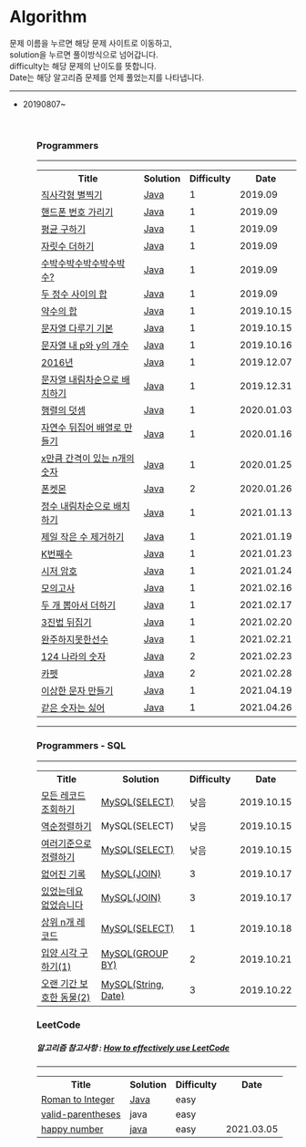 # Algorithm 
<div>
  문제 이름을 누르면 해당 문제 사이트로 이동하고, <br>
  solution을 누르면 풀이방식으로 넘어갑니다. <br>
  difficulty는 해당 문제의 난이도를 뜻합니다.<br>
  Date는 해당 알고리즘 문제를 언제 풀었는지를 나타냅니다.<br>
</div>  
<hr></hr>
<ul>
  <li> 20190807~ </li>
<ul>
<br>
<h3>Programmers</h3>
<hr></hr>
  <table>
    <th>Title</th>
    <th>Solution</th>
    <th>Difficulty</th>
    <th>Date</th>
    <tr>
      <td><a href="https://programmers.co.kr/learn/courses/30/lessons/12969" rel="nofollow">직사각형 별찍기</td>
      <td><a href="https://github.com/daheewoo/Algorithm/blob/master/programmers/%EC%A7%81%EC%82%AC%EA%B0%81%ED%98%95%EB%B3%84%EC%B0%8D%EA%B8%B0">Java</td>
      <td>1</td>
      <td>2019.09</td>
    </tr>
    <tr>
      <td><a href="https://programmers.co.kr/learn/courses/30/lessons/12948" rel="nofollow">핸드폰 번호 가리기</td>
      <td><a href="https://github.com/daheewoo/Algorithm/blob/master/programmers/Level1/%ED%95%B8%EB%93%9C%ED%8F%B0%20%EB%B2%88%ED%98%B8%20%EA%B0%80%EB%A6%AC%EA%B8%B0">Java</td>
      <td>1</td>
      <td>2019.09</td>
    </tr>
    <tr>
      <td><a href="https://programmers.co.kr/learn/courses/30/lessons/12944">평균 구하기</td>
      <td><a href="https://github.com/daheewoo/Algorithm/blob/master/programmers/Level1/%ED%8F%89%EA%B7%A0%20%EA%B5%AC%ED%95%98%EA%B8%B0">Java</td>
      <td>1</td>
      <td>2019.09</td>
    </tr>
    <tr>
      <td><a href="https://programmers.co.kr/learn/courses/30/lessons/12931">자릿수 더하기</td>
      <td><a href="https://github.com/daheewoo/Algorithm/blob/master/programmers/%EC%9E%90%EB%A6%BF%EC%88%98%20%EB%8D%94%ED%95%98%EA%B8%B0">Java</td>
      <td>1</td>
      <td>2019.09</td>
    </tr>
    <tr>
      <td><a href="https://programmers.co.kr/learn/courses/30/lessons/12922">수박수박수박수박수박수?</td>
      <td><a href="https://github.com/daheewoo/Algorithm/blob/master/programmers/%EC%88%98%EB%B0%95%EC%88%98%EB%B0%95%EC%88%98%EB%B0%95%EC%88%98%EB%B0%95%EC%88%98%EB%B0%95%EC%88%98%3F">Java</td>
      <td>1</td>
      <td>2019.09</td>
    </tr>
    <tr>
      <td><a href="https://programmers.co.kr/learn/courses/30/lessons/12912">두 정수 사이의 합</td>
      <td><a href="https://github.com/daheewoo/Algorithm/blob/master/programmers/%EB%91%90%20%EC%A0%95%EC%88%98%20%EC%82%AC%EC%9D%B4%EC%9D%98%20%ED%95%A9">Java</td>
      <td>1</td>
      <td>2019.09</td>
    </tr>
     <tr>
      <td><a href="https://programmers.co.kr/learn/courses/30/lessons/12928">약수의 합</td>
      <td><a href="https://github.com/daheewoo/Algorithm/blob/master/programmers/%EC%95%BD%EC%88%98%EC%9D%98%20%ED%95%A9">Java</td>
      <td>1</td>
      <td>2019.10.15</td>
    </tr>
    <tr>
      <td><a href="https://programmers.co.kr/learn/courses/30/lessons/12918">문자열 다루기 기본</td>
      <td><a href="https://github.com/daheewoo/Algorithm/blob/master/programmers/%EB%AC%B8%EC%9E%90%EC%97%B4%20%EB%8B%A4%EB%A3%A8%EA%B8%B0%20%EA%B8%B0%EB%B3%B8">Java</td>
      <td>1</td>
      <td>2019.10.15</td>
    </tr>
    <tr>
      <td><a href="https://programmers.co.kr/learn/courses/30/lessons/12916">문자열 내 p와 y의 개수</td>
      <td><a href="https://github.com/daheewoo/Algorithm/blob/master/programmers/%EB%AC%B8%EC%9E%90%EC%97%B4%20%EB%82%B4%20p%EC%99%80%20y%EC%9D%98%20%EA%B0%9C%EC%88%98">Java</td>
      <td>1</td>
      <td>2019.10.16</td>
    </tr>
    <tr>
      <td><a href="https://programmers.co.kr/learn/courses/30/lessons/12901">2016년</td>
      <td><a href="https://github.com/daheewoo/Algorithm/blob/master/programmers/2016%EB%85%84">Java</td>
      <td>1</td>
      <td>2019.12.07</td>
    </tr>
     <tr>
      <td><a href="https://programmers.co.kr/learn/courses/30/lessons/12917">문자열 내림차순으로 배치하기</td>
      <td><a href="https://github.com/daheewoo/Algorithm/blob/master/programmers/%EB%AC%B8%EC%9E%90%EC%97%B4%20%EB%82%B4%EB%A6%BC%EC%B0%A8%EC%88%9C%EC%9C%BC%EB%A1%9C%20%EB%B0%B0%EC%B9%98%ED%95%98%EA%B8%B0">Java</td>
      <td>1</td>
      <td>2019.12.31</td>
    </tr>
    <tr>
      <td><a href="https://programmers.co.kr/learn/courses/30/lessons/12950">행렬의 덧셈</td>
      <td><a href="https://github.com/daheewoo/Algorithm/blob/master/programmers/Level1/%ED%96%89%EB%A0%AC%EC%9D%98%20%EB%8D%A7%EC%85%88">Java</td>
      <td>1</td>
      <td>2020.01.03</td>
    </tr>
    <tr>
      <td><a href="https://programmers.co.kr/learn/courses/30/lessons/12932">자연수 뒤집어 배열로 만들기</td>
      <td><a href="https://github.com/daheewoo/Algorithm/blob/master/programmers/Level1/%EC%9E%90%EC%97%B0%EC%88%98%20%EB%92%A4%EC%A7%91%EC%96%B4%20%EB%B0%B0%EC%97%B4%EB%A1%9C%20%EB%A7%8C%EB%93%A4%EA%B8%B0">Java</td>
      <td>1</td>
      <td>2020.01.16</td>
    </tr>
    <tr>
      <td><a href="https://programmers.co.kr/learn/courses/30/lessons/12954">x만큼 간격이 있는 n개의 숫자</td>
      <td><a href="https://github.com/daheewoo/Algorithm/blob/master/programmers/Level1/x%EB%A7%8C%ED%81%BC%20%EA%B0%84%EA%B2%A9%EC%9D%B4%20%EC%9E%88%EB%8A%94%20n%EA%B0%9C%EC%9D%98%20%EC%88%AB%EC%9E%90">Java</td>
      <td>1</td>
      <td>2020.01.25</td>
    </tr>
    <tr>
      <td><a href="https://programmers.co.kr/learn/courses/30/lessons/1845">폰켓몬</td>
      <td><a href="https://github.com/daheewoo/Algorithm/blob/master/programmers/Level2/%ED%8F%B0%EC%BC%93%EB%AA%AC">Java</td>
      <td>2</td>
      <td>2020.01.26</td>
    </tr>
    <tr>
      <td><a href="https://programmers.co.kr/learn/courses/30/lessons/12933">정수 내림차순으로 배치하기</td>
      <td><a href="https://github.com/daheewoo/Algorithm/commit/f3dff228a699e319b3d43145d625395960e9a8ff">Java</td>
      <td>1</td>
      <td>2021.01.13</td>
    </tr>
     <tr>
      <td><a href="https://programmers.co.kr/learn/courses/30/lessons/12935">제일 작은 수 제거하기</td>
      <td><a href="https://github.com/daheewoo/Algorithm/blob/master/programmers/%EC%A0%9C%EC%9D%BC%20%EC%9E%91%EC%9D%80%20%EC%88%98%20%EC%A0%9C%EA%B1%B0%ED%95%98%EA%B8%B0">Java</td>
      <td>1</td>
      <td>2021.01.19</td>
    </tr>
    <tr>
      <td><a href="https://programmers.co.kr/learn/courses/30/lessons/42748">K번째수</td>
      <td><a href="https://github.com/daheewoo/Algorithm/commit/34241d3cf43b78f40662d358e9bdbd3412aa1296">Java</td>
      <td>1</td>
      <td>2021.01.23</td>
    </tr>
    <tr>
      <td><a href="https://programmers.co.kr/learn/courses/30/lessons/12926">시저 암호</td>
      <td><a href="https://github.com/daheewoo/Algorithm/blob/master/programmers/%EC%8B%9C%EC%A0%80%20%EC%95%94%ED%98%B8">Java</td>
      <td>1</td>
      <td>2021.01.24</td>
    </tr>
    <tr>
      <td><a href="https://programmers.co.kr/learn/courses/30/lessons/42840">모의고사</td>
      <td><a href="https://github.com/daheewoo/Algorithm/commit/d61b25f2248d003b7b4c0ba50fa3aef2bed343c4">Java</td>
      <td>1</td>
      <td>2021.02.16</td>
    </tr>
    <tr>
      <td><a href="https://programmers.co.kr/learn/courses/30/lessons/68644">두 개 뽑아서 더하기</td>
      <td><a href="https://github.com/daheewoo/Algorithm/commit/0d9ce82cb1ffdebaa6b781b0c4e5f6093c01f644">Java</td>
      <td>1</td>
      <td>2021.02.17</td>
    </tr>
    <tr>
      <td><a href="https://programmers.co.kr/learn/courses/30/lessons/68935">3진법 뒤집기</td>
      <td><a href="https://github.com/daheewoo/Algorithm/commit/b3f074c849d9b241bbb24e3c56be3189995490bc">Java</td>
      <td>1</td>
      <td>2021.02.20</td>
    </tr>
    <tr>
      <td><a href="https://programmers.co.kr/learn/courses/30/lessons/42576" rel="nofollow">완주하지못한선수</td>
      <td><a href="https://github.com/daheewoo/Algorithm/commit/b2073ade149cf7284bb67a62e8b642f9aaf69ff8">Java</td>
      <td>1</td>
      <td>2021.02.21</td>
    </tr>
    <tr>
      <td><a href="https://programmers.co.kr/learn/courses/30/lessons/12899">124 나라의 숫자</td>
      <td><a href="https://github.com/daheewoo/Algorithm/blob/master/programmers/124%EB%82%98%EB%9D%BC%EC%9D%98%20%EC%88%AB%EC%9E%90">Java</td>
      <td>2</td>
      <td>2021.02.23</td>
    </tr>
    <tr>
      <td><a href="https://programmers.co.kr/learn/courses/30/lessons/42842">카펫</td>
      <td><a href="https://github.com/daheewoo/Algorithm/commit/1e93b6a4daf5cbd9bd6d4ee45ffa695be3f9c83b">Java</td>
      <td>2</td>
      <td>2021.02.28</td>
    </tr>
    <tr>
      <td><a href="https://programmers.co.kr/learn/courses/30/lessons/12930">이상한 문자 만들기</td>
      <td><a href="https://github.com/daheewoo/Algorithm/blob/master/programmers/%EC%9D%B4%EC%83%81%ED%95%9C%20%EB%AC%B8%EC%9E%90%20%EB%A7%8C%EB%93%A4%EA%B8%B0">Java</td>
      <td>1</td>
      <td>2021.04.19</td>
    </tr>
    <tr>
      <td><a href="https://programmers.co.kr/learn/courses/30/lessons/12906">같은 숫자는 싫어</td>
      <td><a href="https://github.com/daheewoo/Algorithm/commit/1730f99ebb623efbd9c0ac2f3bb37afc33dfc951">Java</td>
      <td>1</td>
      <td>2021.04.26</td>
    </tr>
  </table>  
  <!-- ////////////////////////////////////////// sql ////////////////////////////////////////// -->
<hr>
  <h3>Programmers - SQL</h3>
<hr></hr>
  <table>
    <th>Title</th>
    <th>Solution</th>
    <th>Difficulty</th>
    <th>Date</th>
    <tr>
      <td><a href="https://programmers.co.kr/learn/courses/30/lessons/59034">모든 레코드 조회하기</td>
      <td><a href="https://github.com/daheewoo/Algorithm/blob/master/programmers/%EB%AA%A8%EB%93%A0%20%EB%A0%88%EC%BD%94%EB%93%9C%20%EC%A1%B0%ED%9A%8C%ED%95%98%EA%B8%B0">MySQL(SELECT)</td>
      <td>낮음</td>
      <td>2019.10.15</td>
    </tr>
    <tr>
      <td><a href="https://programmers.co.kr/learn/courses/30/lessons/59035">역순정렬하기</td>
      <td>MySQL(SELECT)</td>
      <td>낮음</td>
      <td>2019.10.15</td>
    </tr>
    <tr>
      <td><a href="https://programmers.co.kr/learn/courses/30/lessons/59404">여러기준으로 정렬하기</td>
      <td><a href="https://github.com/daheewoo/Algorithm/blob/master/programmers/%EC%97%AC%EB%9F%AC%20%EA%B8%B0%EC%A4%80%EC%9C%BC%EB%A1%9C%20%EC%A0%95%EB%A0%AC%ED%95%98%EA%B8%B0">MySQL(SELECT)</td>
      <td>낮음</td>
      <td>2019.10.15</td>
    </tr>
    <tr>
      <td><a href="https://programmers.co.kr/learn/courses/30/lessons/59042">없어진 기록</td>
      <td><a href="https://github.com/daheewoo/Algorithm/blob/master/programmers/%EC%97%86%EC%96%B4%EC%A7%84%20%EA%B8%B0%EB%A1%9D">MySQL(JOIN)</td>
      <td>3</td>
      <td>2019.10.17</td>
    </tr>
    <tr>
      <td><a href="https://programmers.co.kr/learn/courses/30/lessons/59043">있었는데요 없었습니다</td>
      <td><a href="https://github.com/daheewoo/Algorithm/blob/master/programmers/%EC%9E%88%EC%97%88%EB%8A%94%EB%8D%B0%EC%9A%94%20%EC%97%86%EC%97%88%EC%8A%B5%EB%8B%88%EB%8B%A4">MySQL(JOIN)</td>
      <td>3</td>
      <td>2019.10.17</td>
    </tr>
    <tr>
      <td><a href="https://programmers.co.kr/learn/courses/30/lessons/59405">상위 n개 레코드</td>
      <td><a href="https://github.com/daheewoo/Algorithm/blob/master/programmers/%EC%83%81%EC%9C%84%20n%EA%B0%9C%20%EB%A0%88%EC%BD%94%EB%93%9C">MySQL(SELECT)</td>
      <td>1</td>
      <td>2019.10.18</td>
    </tr>
    <tr>
      <td><a href="https://programmers.co.kr/learn/courses/30/lessons/59412">입양 시각 구하기(1)</td>
      <td><a href="https://github.com/daheewoo/Algorithm/blob/master/programmers/%EC%9E%85%EC%96%91%20%EC%8B%9C%EA%B0%81%20%EA%B5%AC%ED%95%98%EA%B8%B0(1)">MySQL(GROUP BY)</td>
      <td>2</td>
      <td>2019.10.21</td>
    </tr>
   <tr>
      <td><a href="https://programmers.co.kr/learn/courses/30/lessons/59411">오랜 기간 보호한 동물(2)</td>
      <td><a href="https://github.com/daheewoo/Algorithm/blob/master/programmers/%EC%98%A4%EB%9E%9C%20%EA%B8%B0%EA%B0%84%20%EB%B3%B4%ED%98%B8%ED%95%9C%20%EB%8F%99%EB%AC%BC(2)">MySQL(String, Date)</td>
      <td>3</td>
      <td>2019.10.22</td>
    </tr>
  </table>   
  <h3>LeetCode</h3>
  <h5>알고리즘 참고사항 : <a href="https://leetcode.com/discuss/career/449135/how-to-effectively-use-leetcode-to-prepare-for-interviews">How to effectively use LeetCode</a></h5>
<hr></hr>
  <table>
    <th>Title</th>
    <th>Solution</th>
    <th>Difficulty</th>
    <th>Date</th>
  <tr>
    <td><a href="https://leetcode.com/problems/roman-to-integer/">Roman to Integer</td>
    <td><a href="https://github.com/daheewoo/Algorithm/blob/master/LeetCode/Roman%20to%20Integer">Java</td>
    <td>easy</td>
    <td></td>
  </tr> 
  <tr>
    <td><a href="https://leetcode.com/problems/valid-parentheses/">valid-parentheses</td>
    <td>java</td>
    <td>easy</td>
    <td></td>
  </tr>  
  <tr>
    <td><a href="https://leetcode.com/problems/happy-number/">happy number</td>
    <td><a href="https://github.com/daheewoo/Algorithm/commit/7bdc2800f1300e66ce07b9220aae0e42944427fd">java</td>
    <td>easy</td>
    <td>2021.03.05</td>
  </tr> 
  </table>
